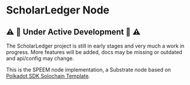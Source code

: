 # ScholarLedger Node

## :warning: :construction: Under Active Development :construction: :warning:

The ScholarLedger project is still in early stages and very much a work in progress. More features will be added,
docs may be missing or outdated and api/config may change.

This is the SPEEM node implementation, a Substrate node based on [Polkadot SDK Solochain Template](https://github.com/paritytech/polkadot-sdk-solochain-template).
